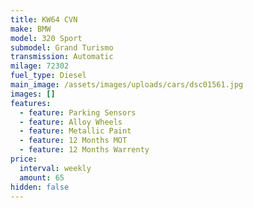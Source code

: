 ```yaml
---
title: KW64 CVN
make: BMW
model: 320 Sport
submodel: Grand Turismo
transmission: Automatic
milage: 72302
fuel_type: Diesel
main_image: /assets/images/uploads/cars/dsc01561.jpg
images: []
features:
  - feature: Parking Sensors
  - feature: Alloy Wheels
  - feature: Metallic Paint
  - feature: 12 Months MOT
  - feature: 12 Months Warrenty
price:
  interval: weekly
  amount: 65
hidden: false
---
```


